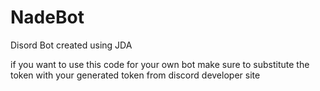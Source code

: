 # NadeBot
Disord Bot created using JDA

if you want to use this code for your own bot make sure to substitute the token with your generated token from discord developer site

